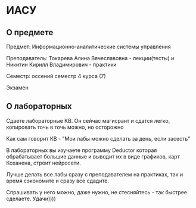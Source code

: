 # ИАСУ

## О предмете
Предмет: Информационно-аналитические системы управления

Преподаватель: Токарева Алина Вячеславовна - лекции(тесты) и Никитин Кирилл Владимирович - практики

Семестр: оссений семестр 4 курса (7)

Экзамен

## О лабораторных

Сдаете лабораторные КВ. Он сейчас магисрант и сдатся легко, копировать точь в точь можно, но осторожно

Как  сам говорит КВ - "Мои лабы можно сделать за день, если засесть"

В лабораторных вы изучаете программу Deductor которая обрабатывает большие данные и выводит их в виде графиков, карт Коханена, строит нейросети.

Лучше делать все лабы сразу с преподавателем на практиках, так и время сэкономите и сразу все сдадите. 

Спрашивать у него можно, даже нужно, не стесняйтесь - так быстрее сделаете. Удачи))))
